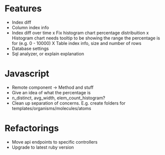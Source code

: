 # Features
- Index diff
- Column index info
- Index diff over time
x Fix histogram chart percentage distribuition
  x Histogram chart needs tooltip to be showing the range the percentage is for (e.g. 0 - 10000)
X Table index info, size and number of rows
- Database settings
- Sql analyzer, or explain explanation

# Javascript
- Remote component -> Method and stuff
- Give an idea of what the percentage is 
- n_distinct, avg_width, elem_count_histogram?
- Clean up separation of concerns. E.g. create folders for templates/organisms/molecules/atoms

# Refactorings
- Move api endpoints to specific controllers
- Upgrade to latest ruby version




